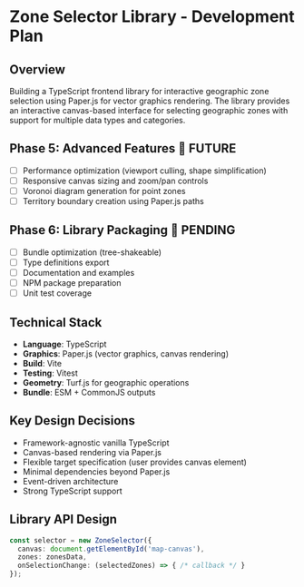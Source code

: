 # Zone Selector Library - Development Plan

## Overview
Building a TypeScript frontend library for interactive geographic zone selection using Paper.js for vector graphics rendering. The library provides an interactive canvas-based interface for selecting geographic zones with support for multiple data types and categories.

## Phase 5: Advanced Features 🎯 FUTURE
- [ ] Performance optimization (viewport culling, shape simplification)
- [ ] Responsive canvas sizing and zoom/pan controls
- [ ] Voronoi diagram generation for point zones
- [ ] Territory boundary creation using Paper.js paths

## Phase 6: Library Packaging 🎯 PENDING
- [ ] Bundle optimization (tree-shakeable)
- [ ] Type definitions export
- [ ] Documentation and examples
- [ ] NPM package preparation
- [ ] Unit test coverage

## Technical Stack
- **Language**: TypeScript
- **Graphics**: Paper.js (vector graphics, canvas rendering)
- **Build**: Vite
- **Testing**: Vitest
- **Geometry**: Turf.js for geographic operations
- **Bundle**: ESM + CommonJS outputs

## Key Design Decisions
- Framework-agnostic vanilla TypeScript
- Canvas-based rendering via Paper.js
- Flexible target specification (user provides canvas element)
- Minimal dependencies beyond Paper.js
- Event-driven architecture
- Strong TypeScript support

## Library API Design
```typescript
const selector = new ZoneSelector({
  canvas: document.getElementById('map-canvas'),
  zones: zonesData,
  onSelectionChange: (selectedZones) => { /* callback */ }
});
```
